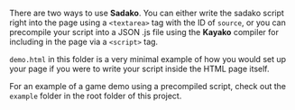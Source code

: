 There are two ways to use **Sadako**. You can either write the sadako script right into the page using a `<textarea>` tag with the ID of `source`, or you can precompile your script into a JSON .js file using the **Kayako** compiler for including in the page via a `<script>` tag.

`demo.html` in this folder is a very minimal example of how you would set up your page if you were to write your script inside the HTML page itself.

For an example of a game demo using a precompiled script, check out the `example` folder in the root folder of this project.

